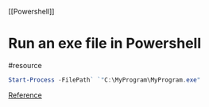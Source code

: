 [[Powershell]]
# Run an exe file in Powershell
#resource 

```powershell
Start-Process -FilePath` `"C:\MyProgram\MyProgram.exe"
```

[Reference](https://www.sharepointdiary.com/2021/10/run-executable-in-powershell-using-start-process.html#:~:text=To%20run%20an%20EXE%20file,path%20to%20your%20EXE%20file.)
